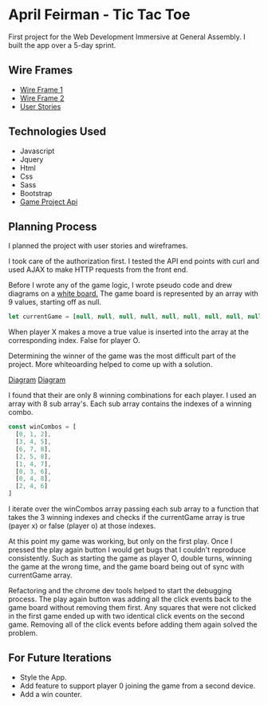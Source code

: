 # April Feirman - Tic Tac Toe

First project for the Web Development Immersive at General Assembly. I built the app over a 5-day sprint.

## Wire Frames
-  [Wire Frame 1](http://i.imgur.com/UF5U5yt.jpg)
-  [Wire Frame 2](http://i.imgur.com/TTX2GgL.jpg)
-  [User Stories](https://github.com/arlofeirman/AF-TicTacToe/issues/6)

## Technologies Used

- Javascript
- Jquery
- Html
- Css
- Sass
- Bootstrap
- [Game Project Api](https://github.com/ga-wdi-boston/game-project-api)


## Planning Process

I planned the project with user stories and wireframes.

I took care of the authorization first. I tested the API end points with curl and used AJAX to make HTTP requests from the front end.

Before I wrote any of the game logic, I wrote pseudo code and drew
diagrams on a [white board.](http://i.imgur.com/NhmlQ2D.jpg)
The game board is represented by an array with 9 values, starting off as null.

```javascript
let currentGame = [null, null, null, null, null, null, null, null, null]
```

When player X makes a move a true value is inserted into the array at the corresponding
index. False for player O.


Determining the winner of the game was the most difficult part of the project.
More whiteoarding helped to come up with a solution.

[Diagram](http://i.imgur.com/2vlWCAH.jpg)
[Diagram](http://i.imgur.com/GHPXqrR.jpg)

I found that their are only 8 winning combinations for each player. I used an
array with 8 sub array's. Each sub array contains the indexes of a winning
combo.

```javascript
const winCombos = [
  [0, 1, 2],
  [3, 4, 5],
  [6, 7, 8],
  [2, 5, 8],
  [1, 4, 7],
  [0, 3, 6],
  [0, 4, 8],
  [2, 4, 6]
]
```
I iterate over the winCombos array passing each sub array to a function that
takes the 3 winning indexes and checks if the currentGame array is true (payer x)
or false (player o) at those indexes.

At this point my game was working, but only on the first play. Once I pressed
the play again button I would get bugs that I couldn't reproduce consistently.
Such as starting the game as player O, double turns, winning the game at
the wrong time, and the game board being out of sync with currentGame array.

Refactoring and the chrome dev tools helped to start the debugging process. 
The play again button was adding all the click events back to the game board without removing them first.
Any squares that were not clicked in the first game ended up with two identical click events on
the second game. Removing all of the click events before adding them again solved the problem.

## For Future Iterations
- Style the App.
- Add feature to support player 0 joining the game from a second device.
- Add a win counter.

